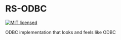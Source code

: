 # RS-ODBC

[![MIT licensed](https://img.shields.io/github/license/mashape/apistatus.svg)](https://github.com/mversic/rs-odbc/blob/master/LICENSE)

ODBC implementation that looks and feels like ODBC
